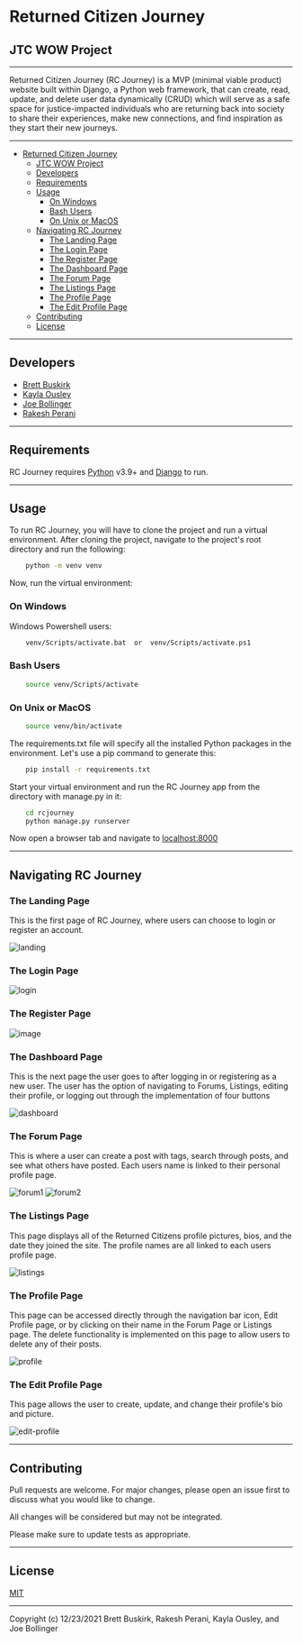# Returned Citizen Journey #

## JTC WOW Project ##

---

Returned Citizen Journey (RC Journey) is a MVP (minimal viable product) website built within Django, a Python web framework, that can create, read, update, and delete user data dynamically (CRUD) which will serve as a safe space for justice-impacted individuals who are returning back into society to share their experiences, make new connections, and find inspiration as they start their new journeys.

---

- [Returned Citizen Journey](#returned-citizen-journey)
  - [JTC WOW Project](#jtc-wow-project)
  - [Developers](#developers)
  - [Requirements](#requirements)
  - [Usage](#usage)
    - [On Windows](#on-windows)
    - [Bash Users](#bash-users)
    - [On Unix or MacOS](#on-unix-or-macos)
  - [Navigating RC Journey](#navigating-rc-journey)
    - [The Landing Page](#the-landing-page)
    - [The Login Page](#the-login-page)
    - [The Register Page](#the-register-page)
    - [The Dashboard Page](#the-dashboard-page)
    - [The Forum Page](#the-forum-page)
    - [The Listings Page](#the-listings-page)
    - [The Profile Page](#the-profile-page)
    - [The Edit Profile Page](#the-edit-profile-page)
  - [Contributing](#contributing)
  - [License](#license)
  
---

## Developers ##

- [Brett Buskirk](https://github.com/brett-buskirk)
- [Kayla Ousley](https://github.com/KaOus22)
- [Joe Bollinger](https://github.com/joe-bollinger)
- [Rakesh Perani](https://github.com/RakeshPerani)

---

## Requirements ##

RC Journey requires [Python](https://www.python.org/) v3.9+  and [Django](https://www.djangoproject.com/) to run.

---

## Usage ##

To run RC Journey, you will have to clone the project and run a virtual environment. After cloning the project, navigate to the project's root directory and run the following:

```bash
    python -m venv venv
```

Now, run the virtual environment:

### On Windows ###

Windows Powershell users:

```bash
    venv/Scripts/activate.bat  or  venv/Scripts/activate.ps1
```

### Bash Users ###

```bash
    source venv/Scripts/activate
```

### On Unix or MacOS ###

```bash
    source venv/bin/activate
```

The requirements.txt file will specify all the installed Python packages in the environment. Let's use a pip command to generate this:

```bash
    pip install -r requirements.txt
```

Start your virtual environment and run the RC Journey app from the directory with manage.py in it:

```bash
    cd rcjourney
    python manage.py runserver
```

Now open a browser tab and navigate to [localhost:8000](http://localhost:8000)

---

## Navigating RC Journey ##

### The Landing Page ###

This is the first page of RC Journey, where users can choose to login or register an account.

![landing](https://user-images.githubusercontent.com/66227043/147306576-44e6a498-3dce-4499-8dd4-6dc9da002823.png)

### The Login Page ###

![login](https://user-images.githubusercontent.com/66227043/147307168-a0255bf8-471d-4fca-9f94-07c56d2ee7d7.png)

### The Register Page ###

![image](https://user-images.githubusercontent.com/77951371/147315584-f6b086d3-83fd-49be-b950-062552ecc4c1.png)

### The Dashboard Page ###

This is the next page the user goes to after logging in or registering as a new user. The user has the option of navigating to Forums, Listings, editing their profile, or logging out through the implementation of four buttons

![dashboard](https://user-images.githubusercontent.com/66227043/147307597-f6732cf8-d090-4ac4-a250-5f0b7695bdd8.png)

### The Forum Page ###

This is where a user can create a post with tags, search through posts, and see what others have posted. Each users name is linked to their personal profile page.

![forum1](https://user-images.githubusercontent.com/66227043/147308135-ea1ec5f6-0011-4073-9dab-0f34411a8d08.png)
![forum2](https://user-images.githubusercontent.com/66227043/147308140-bafb09eb-69bc-4dc2-b09f-b3b7faaecbcc.png)

### The Listings Page ###

This page displays all of the Returned Citizens profile pictures, bios, and the date they joined the site. The profile names are all linked to each users profile page.

![listings](https://user-images.githubusercontent.com/66227043/147308413-597b9fb6-389e-4a56-adf5-4d579082355d.png)

### The Profile Page ###

This page can be accessed directly through the navigation bar icon, Edit Profile page, or by clicking on their name in the Forum Page or Listings page. The delete functionality is implemented on this page to allow users to delete any of their posts.

![profile](https://user-images.githubusercontent.com/66227043/147308776-64f0ac84-a886-4432-b1ca-996bbf287df7.png)

### The Edit Profile Page ###

This page allows the user to create, update, and change their profile's bio and picture.

![edit-profile](https://user-images.githubusercontent.com/66227043/147309531-0a1dfc77-506f-4616-a196-78b3e45fa06b.png)

---

## Contributing ##

Pull requests are welcome. For major changes, please open an issue first to discuss what you would like to change.

All changes will be considered but may not be integrated.

Please make sure to update tests as appropriate.

---

## License ##

[MIT](https://choosealicense.com/licenses/mit/)

---

Copyright (c) 12/23/2021 Brett Buskirk, Rakesh Perani, Kayla Ousley, and Joe Bollinger
